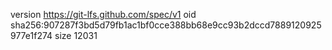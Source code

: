 version https://git-lfs.github.com/spec/v1
oid sha256:907287f3bd5d79fb1ac1bf0cce388bb68e9cc93b2dccd7889120925977e1f274
size 12031
